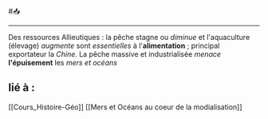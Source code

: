#📥 
___
Des ressources Allieutiques : la pêche stagne ou *diminue* et l'aquaculture (élevage) *augmente* sont *essentielles* à l'**alimentation** ; principal exportateur la *Chine*. La pêche massive et industrialisée *menace* **l'épuisement** les *mers et océans*

lié à :
---
[[Cours_Histoire-Géo]] [[Mers et Océans au coeur de la modialisation]]